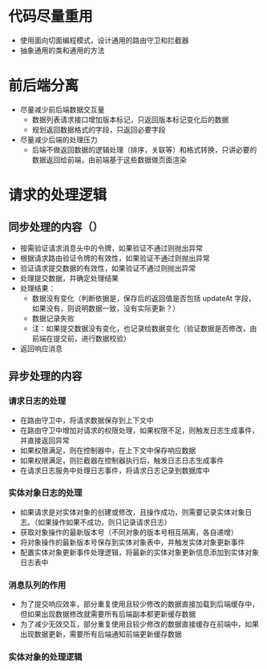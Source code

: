 # 代码尽量重用

- 使用面向切面编程模式，设计通用的路由守卫和拦截器
- 抽象通用的类和通用的方法

# 前后端分离

- 尽量减少前后端数据交互量
  - 数据列表请求接口增加版本标记，只返回版本标记变化后的数据
  - 规划返回数据格式的字段，只返回必要字段
- 尽量减少后端的处理压力
  - 后端不做返回数据的逻辑处理（排序，关联等）和格式转换，只讲必要的数据返回给前端，由前端基于这些数据做页面渲染

# 请求的处理逻辑

## 同步处理的内容（）

- 按需验证请求消息头中的令牌，如果验证不通过则抛出异常
- 根据请求路由验证令牌的有效性，如果验证不通过则抛出异常
- 验证请求提交数据的有效性，如果验证不通过则抛出异常
- 处理提交数据，并确定处理结果
- 处理结果：
  - 数据没有变化（判断依据是，保存后的返回值是否包括 updateAt 字段，如果没有，则说明数据一致，没有实际更新？）
  - 数据记录失败
  - 注：如果提交数据没有变化，也记录给数据变化（验证数据是否修改，由前端在提交前，进行数据校验）
- 返回响应消息

## 异步处理的内容

### 请求日志的处理

- 在路由守卫中，将请求数据保存到上下文中
- 在路由守卫中增加对请求的权限处理，如果权限不足，则触发日志生成事件，并直接返回异常
- 如果权限满足，则在控制器中，在上下文中保存响应数据
- 如果权限满足，则拦截器在控制器执行后，触发日志日志生成事件
- 在请求日志服务中处理日志事件，将请求日志记录到数据库中

### 实体对象日志的处理

- 如果请求是对实体对象的创建或修改，且操作成功，则需要记录实体对象日志。（如果操作如果不成功，则只记录请求日志）
- 获取对象操作的最新版本号（不同对象的版本号相互隔离，各自递增）
- 将对象操作的最新版本号保存到实体对象表中，并触发实体对象更新事件
- 配置实体对象更新事件处理逻辑，将最新的实体对象更新信息添加到实体对象日志表中

### 消息队列的作用

- 为了提交响应效率，部分重复使用且较少修改的数据直接加载到后端缓存中，但如果出现数据修改就需要所有后端副本都更新缓存数据
- 为了减少无效交互，部分重复使用且较少修改的数据直接缓存在前端中，如果出现数据更新，需要所有后端通知前端更新缓存数据

### 实体对象的处理逻辑
